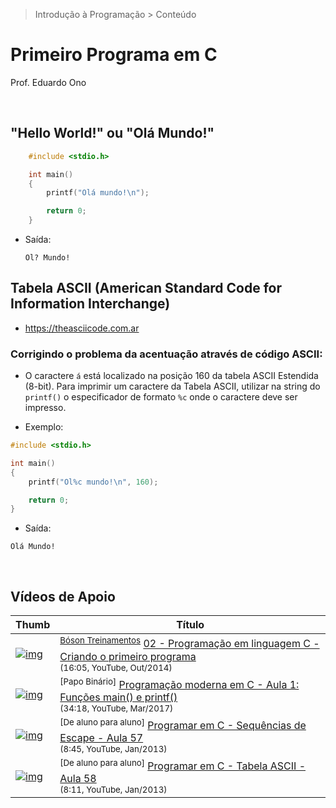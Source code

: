 > Introdução à Programação > Conteúdo

# Primeiro Programa em C

Prof. Eduardo Ono

<br>

##  "Hello World!" ou "Olá Mundo!"

```c
    #include <stdio.h>

    int main()
    {
        printf("Olá mundo!\n");

        return 0;
    }
```

* Saída:

    ```
    Ol? Mundo!
    ```

## Tabela ASCII (American Standard Code for Information Interchange)

* https://theasciicode.com.ar

### Corrigindo o problema da acentuação através de código ASCII:

* O caractere `á` está localizado na posição 160 da tabela ASCII Estendida (8-bit). Para imprimir um caractere da Tabela ASCII, utilizar na string do `printf()` o especificador de formato `%c` onde o caractere deve ser impresso.

* Exemplo:

```c
#include <stdio.h>

int main()
{
    printf("Ol%c mundo!\n", 160);

    return 0;
}
 ```

  * Saída:

  ```
  Olá Mundo!
  ```

<br>



## Vídeos de Apoio

| Thumb | Título |
| --- | --- |
| [![img](https://img.youtube.com/vi/dKUfy6itD8k/default.jpg)](https://www.youtube.com/watch?v=dKUfy6itD8k) | <sup>[Bóson Treinamentos]</sup> [02 - Programação em linguagem C - Criando o primeiro programa](https://www.youtube.com/watch?v=dKUfy6itD8k&list=PLucm8g_ezqNqzH7SM0XNjsp25AP0MN82R&index=3)<br><sub>(16:05, YouTube, Out/2014)</sub>
| [![img](https://img.youtube.com/vi/8Qm5K0GTD3s/default.jpg)](https://www.youtube.com/watch?v=8Qm5K0GTD3s) | <sup>[Papo Binário]</sup> [Programação moderna em C - Aula 1: Funções main() e printf()](https://www.youtube.com/watch?v=8Qm5K0GTD3s)<br><sub>(34:18, YouTube, Mar/2017)</sub>
| [![img](https://img.youtube.com/vi/ZmdUOP5dRDA/default.jpg)](https://www.youtube.com/watch?v=ZmdUOP5dRDA) | <sup>[De aluno para aluno]</sup> [Programar em C - Sequências de Escape - Aula 57](https://www.youtube.com/watch?v=ZmdUOP5dRDA)<br><sub>(8:45, YouTube, Jan/2013)</sub>
| [![img](https://img.youtube.com/vi/F7CwtNLuUgY/default.jpg)](https://www.youtube.com/watch?v=F7CwtNLuUgY) | <sup>[De aluno para aluno]</sup> [Programar em C - Tabela ASCII - Aula 58](https://www.youtube.com/watch?v=F7CwtNLuUgY)<br><sub>(8:11, YouTube, Jan/2013)</sub>

[Bóson Treinamentos]: https://www.youtube.com/channel/UCzOGJclZQvPVgYZIwERsf5g

<br>
